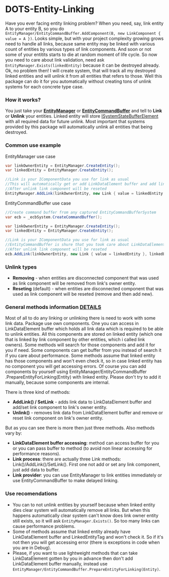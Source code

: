 # DOTS-Entity-Linking
Have you ever facing entity linking problem?
When you need, say, link entity A to your entity B, so you do `EntityManager/EntityCommandBuffer.AddComponent(B, new LinkComponent { value = A })`.
Looks simple, but with your project complexity growing grows need to handle all links, because same entity may be linked with various count of entities by various types of link components.
And soon or not some of your entitits starts to die at random moment of life cycle.
So now you need to care about link validation, need ask `EntityManager.Exists(linkedEntity)` because it can be destroyed already.
Ok, no problem then! I will create system, that will track all my destroyed linked entities and will unlink it from all entities that refers to those.
Well this package can do it for you automatically without creating tons of unlink systems for each concrete type case.

### How it works?
You just take your [**EntityManager**](https://docs.unity3d.com/Packages/com.unity.entities@0.17/manual/ecs_entities.html#creating-entities-with-an-entitymanager) or [**EntityCommandBuffer**](https://docs.unity3d.com/Packages/com.unity.entities@0.17/manual/sync_points.html#avoiding-sync-points) and tell to **Link** or **Unlink** your entities.
Linked entity will store [ISystemStateBufferElement](https://docs.unity3d.com/Packages/com.unity.entities@0.17/manual/system_state_components.html) with all required data for future unlink.
Most important that systems provided by this package will automatically unlink all entities that being destroyed.

### Common use example
EntityManager use case
```csharp
var linkOwnerEntity = EntityManager.CreateEntity();
var linkedEntity = EntityManager.CreateEntity();

//Link is your IComponentData you use for link as usual
//This will automatically get or add LinkDataElement buffer and add link component. All for you :)
//After unlink link component will be reseted
EntityManager.AddLink(linkOwnerEntity, new Link { value = linkedEntity }, linkedEntity);
```
EntityCommandBuffer use case
```csharp
//Create command buffer from any captured EntityCommandBufferSystem
var ecb = _ecbSystem.CreateCommandBuffer();

var linkOwnerEntity = EntityManager.CreateEntity();
var linkedEntity = EntityManager.CreateEntity();

//Link is your IComponentData you use for link as usual
//EntityCommandBuffer is shure that you took care about LinkDataElement buffer adding. Otherwise there will be errors.
//After unlink link component will be reseted
ecb.AddLink(linkOwnerEntity, new Link { value = linkedEntity }, linkedEntity);
```

### Unlink types
* **Removing** - when entities are disconnected component that was used as link component will be removed from link's owner entity.
* **Reseting** (default) - when entities are disconnected component that was used as link component will be reseted (remove and then add new).

### General methods information [DETAILS](MethodsTable.md)
Most of all to do any linking or unlinking there is need to work with some link data. Package use own components. One you can access in LinkDataElement buffer which holds all link data which is required to be able to unlink entities. All this components are stored on linked entity (which one that is linked by link component by other entities, which i called link owners). Some methods will search for those components and add it for you if need. Some components can get buffer from you instead of search it if you care about performance. Some methods assume that linked entity has those components and won't even check it, so in case linked entity has no component you will get accessing errors. Of course you can add components by yourself using EntityManager/EntityCommandBuffer .PrepareEntityForLinking(Entity) with linked entity. Please don't try to add it manually, because some components are internal.

There is three kind of methods:
* **AddLink() / SetLink** - adds link data to LinkDataElement buffer and add/set link component to link's owner entity.
* **Unlink()** - removes link data from LinkDataElement buffer and remove or reset link component on link's owner entity.

But as you can see there is more then just three methods.
Also methods vary by:
* **LinkDataElement buffer accessing**: method can access buffer for you or you can pass buffer to method (to avoid non linear accessing for performance reasons).
* **Link process**: there are actually three Link methods: Link()/AddLink()/SetLink(). First one not add or set any link component, just add data to buffer.
* **Link provider**: you can use EntityManager to link entities immediately or use EntityCommandBuffer to make delayed linking.

### Use recomendations
* You can to not unlink entities by yourself because when linked entity dies clear system will automatically remove all links.
But when this happens automatically clear system can't know does link owner entity still exists, so it will ask `EntityManager.Exists()`.
So too many links can cause performance problems.
* Some of methods assume that linked entity already have LinkDataElement buffer and LinkedEntityTag and won't check it.
So if it's not then you will get accessing error (there is exceptions in code when you are in Debug).
* Please, if you want to use lightweight methods that can take LinkDataElement gotten by you in advance then don't add LinkDataElement buffer manually, instead use `EntityManager/EntityCommandBuffer.PrepareEntityForLinking(Entity)`.
